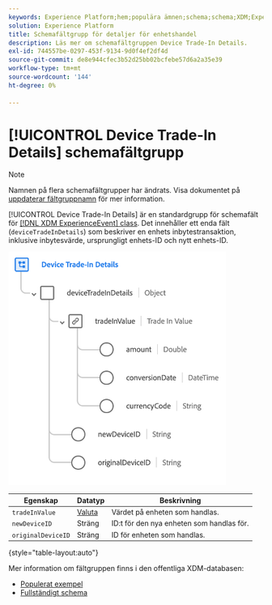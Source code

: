 ```yaml
---
keywords: Experience Platform;hem;populära ämnen;schema;schema;XDM;ExperienceEvent;fields;schemas;Schema design;field group;field group;device;trade in;trade in;trade in;
solution: Experience Platform
title: Schemafältgrupp för detaljer för enhetshandel
description: Läs mer om schemafältgruppen Device Trade-In Details.
exl-id: 744557be-0297-453f-9134-9d0f4ef2df4d
source-git-commit: de8e944cfec3b52d25bb02bcfebe57d6a2a35e39
workflow-type: tm+mt
source-wordcount: '144'
ht-degree: 0%

---
```


# [!UICONTROL Device Trade-In Details] schemafältgrupp

>[!NOTE]
>
>Namnen på flera schemafältgrupper har ändrats. Visa dokumentet på [uppdaterar fältgruppnamn](../name-updates.md) för mer information.

[!UICONTROL Device Trade-In Details] är en standardgrupp för schemafält för [[!DNL XDM ExperienceEvent] class](../../classes/experienceevent.md). Det innehåller ett enda fält (`deviceTradeInDetails`) som beskriver en enhets inbytestransaktion, inklusive inbytesvärde, ursprungligt enhets-ID och nytt enhets-ID.

![Struktur för detaljer för enhetshandel](../../images/field-groups/device-trade-in-details.png)

| Egenskap | Datatyp | Beskrivning |
| --- | --- | --- |
| `tradeInValue` | [Valuta](../../data-types/currency.md) | Värdet på enheten som handlas. |
| `newDeviceID` | Sträng | ID:t för den nya enheten som handlas för. |
| `originalDeviceID` | Sträng | ID för enheten som handlas. |

{style="table-layout:auto"}

Mer information om fältgruppen finns i den offentliga XDM-databasen:

* [Populerat exempel](https://github.com/adobe/xdm/blob/master/components/fieldgroups/experience-event/industry-verticals/experienceevent-device-trade-in-details.example.1.json)
* [Fullständigt schema](https://github.com/adobe/xdm/blob/master/components/fieldgroups/experience-event/industry-verticals/experienceevent-device-trade-in-details.schema.json)
